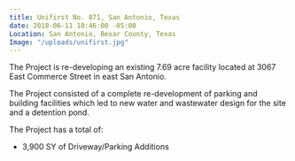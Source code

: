```yaml
---
title: Unifirst No. 871, San Antonio, Texas
date: 2018-06-11 10:46:00 -05:00
Location: San Antonio, Bexar County, Texas
Image: "/uploads/unifirst.jpg"
---
```


The Project is re-developing an existing 7.69 acre facility located at 3067 East Commerce Street in east San Antonio.

The Project consisted of a complete re-development of parking and building facilities which led to new water and wastewater design for the site and a detention pond.

The Project has a total of:

* 3,900 SY of Driveway/Parking Additions